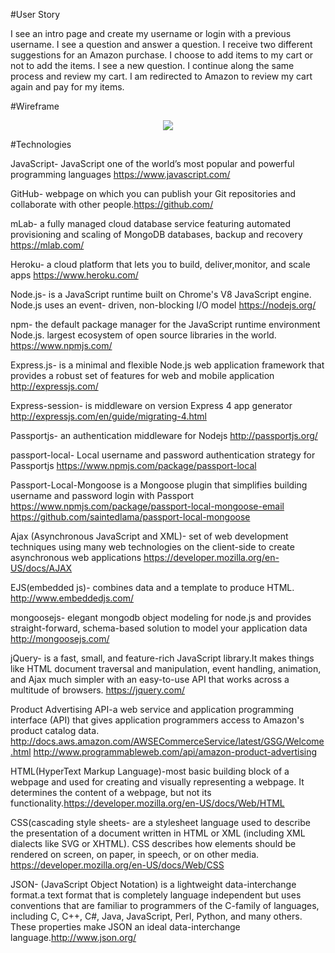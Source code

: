 #User Story

I see an intro page and create my username or login with a previous username.
I see a question and answer a question.
I receive two different suggestions for an Amazon purchase.
I choose to add items to my cart or not to add the items.
I see a new question.
I continue along the same process and review my cart.
I am redirected to Amazon to review my cart again and pay for my items.

#Wireframe

<!-- ![alt tag](https://cloud.githubusercontent.com/assets/17955771/15030077/08f208b0-1216-11e6-8b90-c7c8f3cb596c.png) -->

<p align="center">
  <img src="https://cloud.githubusercontent.com/assets/17955771/15030077/08f208b0-1216-11e6-8b90-c7c8f3cb596c.png"/>
</p>
#Technologies

JavaScript- JavaScript one of the world’s most popular and powerful programming languages https://www.javascript.com/

GitHub- webpage on which you can publish your Git repositories and collaborate with other people.https://github.com/

mLab- a fully managed cloud database service featuring automated provisioning and scaling of MongoDB databases, backup and recovery https://mlab.com/

Heroku- a cloud platform that lets you to build, deliver,monitor, and scale
apps https://www.heroku.com/

Node.js- is a JavaScript runtime built on Chrome's V8 JavaScript engine. Node.js uses an event-	driven, non-blocking I/O model https://nodejs.org/

npm- the default package manager for the JavaScript runtime environment Node.js. largest 	ecosystem of open source libraries in the world. https://www.npmjs.com/

Express.js- is a minimal and flexible Node.js web application framework that provides a 	robust 	set of features for web and mobile application http://expressjs.com/

Express-session- is middleware on version Express 4 app generator 	http://expressjs.com/en/guide/migrating-4.html

Passportjs- an authentication middleware for Nodejs http://passportjs.org/

passport-local- Local username and password authentication strategy for Passportjs
 https://www.npmjs.com/package/passport-local

Passport-Local-Mongoose is a Mongoose plugin that simplifies building username and 	password login with Passport
https://www.npmjs.com/package/passport-local-mongoose-email
https://github.com/saintedlama/passport-local-mongoose

Ajax (Asynchronous JavaScript and XML)- set of web development techniques using many 	web 	technologies on the client-side to create asynchronous web applications 	https://developer.mozilla.org/en-US/docs/AJAX

EJS(embedded js)- combines data and a template to produce HTML.	http://www.embeddedjs.com/

mongoosejs- elegant mongodb object modeling for node.js and provides 	straight-forward, schema-based solution to model your application data http://mongoosejs.com/

jQuery- is a fast, small, and feature-rich JavaScript library.It makes things like HTML document traversal and manipulation, event handling, animation, and Ajax much simpler with an easy-to-use API that works across a multitude of  browsers.  https://jquery.com/

Product Advertising API-a web service and application programming interface (API) that gives application programmers access to Amazon's product catalog data.
http://docs.aws.amazon.com/AWSECommerceService/latest/GSG/Welcome.html
http://www.programmableweb.com/api/amazon-product-advertising

HTML(HyperText Markup Language)-most basic building block of a webpage and used for creating and visually representing a webpage. It determines the content of a webpage, but not 	its functionality.https://developer.mozilla.org/en-US/docs/Web/HTML

CSS(cascading style sheets- are a stylesheet language used to describe the presentation of a document written in HTML or XML (including XML dialects like SVG or XHTML). CSS describes how 	elements should be rendered on screen, on paper, in speech, or on other media.
https://developer.mozilla.org/en-US/docs/Web/CSS

JSON- (JavaScript Object Notation) is a lightweight data-interchange format.a text format that is completely language independent but uses conventions that are familiar to programmers of the C-family of languages, including C, C++, C#, Java, JavaScript, Perl, Python, and many others. These properties make JSON an ideal data-interchange language.http://www.json.org/
